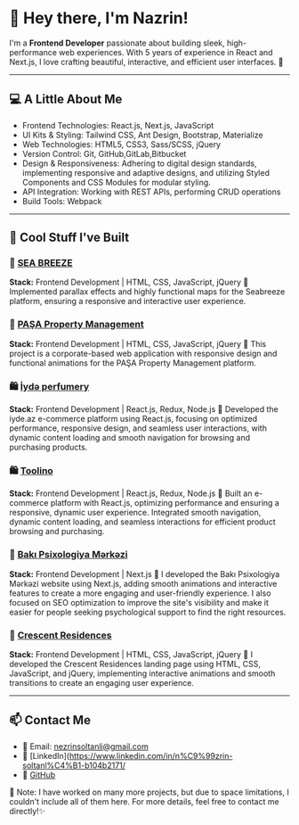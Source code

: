 # 👋 Hey there, I'm Nazrin!

I'm a **Frontend Developer** passionate about building sleek, high-performance web experiences. With 5 years of experience in React and Next.js, I love crafting beautiful, interactive, and efficient user interfaces. 🚀

---

## 💻 A Little About Me
- Frontend Technologies: React.js, Next.js, JavaScript
- UI Kits & Styling: Tailwind CSS, Ant Design, Bootstrap, Materialize
- Web Technologies: HTML5, CSS3, Sass/SCSS, jQuery
- Version Control: Git, GitHub,GitLab,Bitbucket
- Design & Responsiveness: Adhering to digital design standards,
implementing responsive and adaptive designs, and utilizing Styled
Components and CSS Modules for modular styling.
- API Integration: Working with REST APIs, performing CRUD operations
- Build Tools: Webpack
---

## 📌 Cool Stuff I've Built


### 🚀 [SEA BREEZE](https://seabreeze.az/)
**Stack:** Frontend Development | HTML, CSS, JavaScript, jQuery
📌 Implemented parallax effects and highly functional maps for the Seabreeze platform, ensuring a responsive and interactive user experience.

### 🚀 [PAŞA Property Management](https://pashaproperty.az/)
**Stack:** Frontend Development | HTML, CSS, JavaScript, jQuery
📌  This project is a corporate-based web application with responsive design and functional animations for the PAŞA Property Management platform.

### 🛍 [İydə perfumery](https://iyde.az/)
**Stack:** Frontend Development |  React.js, Redux, Node.js
📌 Developed the iyde.az e-commerce platform using React.js, focusing on optimized performance, responsive design, and seamless user interactions, with dynamic content loading and smooth navigation for browsing and purchasing products.

### 🛍 [Toolino](https://toolino.com/)
**Stack:** Frontend Development |  React.js, Redux, Node.js
📌 Built an e-commerce platform with React.js, optimizing performance and ensuring a responsive, dynamic user experience. Integrated smooth navigation, dynamic content loading, and seamless interactions for efficient product browsing and purchasing.

### 🚀 [Bakı Psixologiya Mərkəzi](https://bakupsychologycenter.az/az)
**Stack:** Frontend Development |  Next.js
📌 I developed the Bakı Psixologiya Mərkəzi website using Next.js, adding smooth animations and interactive features to create a more engaging and user-friendly experience. I also focused on SEO optimization to improve the site's visibility and make it easier for people seeking psychological support to find the right resources.

### 🚀 [Crescent Residences](https://crescentresidences.az/)
**Stack:** Frontend Development |   HTML, CSS, JavaScript, jQuery
📌 I developed the Crescent Residences landing page using HTML, CSS, JavaScript, and jQuery, implementing interactive animations and smooth transitions to create an engaging user experience.

---

## 📫 Contact Me
- 📧 Email: nezrinsoltanli@gmail.com
- 🔗 [LinkedIn](https://www.linkedin.com/in/n%C9%99zrin-soltanl%C4%B1-b104b2171/
- 🐙 [GitHub](https://github.com/nethreen)

📌  Note: I have worked on many more projects, but due to space limitations, I couldn't include all of them here. For more details, feel free to contact me directly!✨
